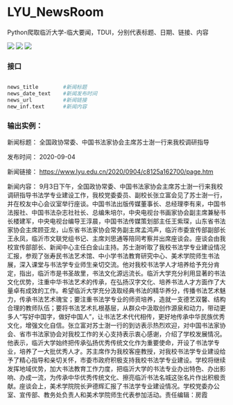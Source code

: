 # LYU_NewsRoom
Python爬取临沂大学-临大要闻，TDUI，分别代表标题、日期、链接、内容

![](https://img.shields.io/badge/Developer-Mondayice%2FTianming-blue)  ![](https://img.shields.io/badge/Language-Python-brightgreen)  ![](https://img.shields.io/badge/Version-v0.0.1-orange)





### 接口

```python

news_title        #新闻标题
news_date_text    #新闻发布时间
news_url          #新闻链接
new_inf.text      #新闻内容
```

### 输出实例：

 新闻标题： 全国政协常委、中国书法家协会主席苏士澍一行来我校调研指导 

 发布时间： 2020-09-04 

 新闻链接： https://www.lyu.edu.cn/2020/0904/c8125a162700/page.htm 

 新闻内容： 9月3日下午，全国政协常委、中国书法家协会主席苏士澍一行来我校调研指导书法学专业建设工作，我校党委委员、副校长张立富会见了苏士澍一行，并在校友中心会议室举行座谈。中国书法出版传媒董事长、总经理李有来，中国书法报社、中国书法杂志社社长、总编朱培尔，中央电视台书画家协会副主席兼秘书长楼建军，中央电视台编导王淳晨，中国书法传媒策划部主任王紫琛，山东省书法家协会主席顾亚龙，山东省书法家协会常务副主席孟鸿声，临沂市委宣传部副部长王永凤，临沂市文联党组书记、主席刘思通等陪同考察并出席座谈会。座谈会由我校宣传部部长、新闻中心主任白金山主持。苏士澍听取了我校书法学专业建设情况汇报，参观了张寿民书法艺术馆、中小学书法教育研究中心、美术学院师生书法展，深入课堂与书法学专业师生亲切交流。他对我校书法学人才培养给予充分肯定，指出，临沂市是书圣故里，书法文化源远流长。临沂大学充分利用显著的书法文化优势，注重中华书法艺术的传承，在弘扬汉字文化、培养书法人才方面作了大量卓有成效的工作。希望临沂大学充分汲取经典书法的精华养分，传播书法艺术魅力，传承书法艺术瑰宝；要注重书法学专业的师资培养，造就一支德艺双馨、结构合理的教师队伍；要将书法艺术扎根基层，从群众中汲取创作源泉和动力，带动更多人“写好中国字，做好中国人”，让书法艺术代代相传，更好地传承中华民族优秀文化，增强文化自信。张立富对苏士澍一行的到访表示热烈欢迎，对中国书法家协会、省市书法家协会对我校工作的关心支持表示衷心感谢，介绍了学校发展情况。他表示，临沂大学始终把传承弘扬优秀传统文化作为重要使命，开设了书法学专业，培养了一大批优秀人才。苏主席作为我校客座教授，对我校书法学专业建设给予了精心指导和亲切关怀，市委市政府积极支持我校书法学专业建设。学校将继续发挥地域优势，加大书法教育工作力度，把临沂大学的书法专业办出特色、办出影响、办成一流，为传承中华优秀传统文化、擦亮临沂书法名城这张名片作出积极贡献。座谈会上，美术学院院长尹德辉汇报了书法学专业建设情况。学校党委办公室、宣传部、教务处负责人和美术学院师生代表参加活动。责任编辑：房霞
